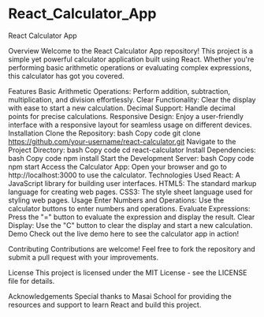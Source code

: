 # React_Calculator_App

React Calculator App

Overview
Welcome to the React Calculator App repository! This project is a simple yet powerful calculator application built using React. Whether you're performing basic arithmetic operations or evaluating complex expressions, this calculator has got you covered.

Features
Basic Arithmetic Operations: Perform addition, subtraction, multiplication, and division effortlessly.
Clear Functionality: Clear the display with ease to start a new calculation.
Decimal Support: Handle decimal points for precise calculations.
Responsive Design: Enjoy a user-friendly interface with a responsive layout for seamless usage on different devices.
Installation
Clone the Repository:
bash
Copy code
git clone https://github.com/your-username/react-calculator.git
Navigate to the Project Directory:
bash
Copy code
cd react-calculator
Install Dependencies:
bash
Copy code
npm install
Start the Development Server:
bash
Copy code
npm start
Access the Calculator App:
Open your browser and go to http://localhost:3000 to use the calculator.
Technologies Used
React: A JavaScript library for building user interfaces.
HTML5: The standard markup language for creating web pages.
CSS3: The style sheet language used for styling web pages.
Usage
Enter Numbers and Operations: Use the calculator buttons to enter numbers and operations.
Evaluate Expressions: Press the "=" button to evaluate the expression and display the result.
Clear Display: Use the "C" button to clear the display and start a new calculation.
Demo
Check out the live demo here to see the calculator app in action!

Contributing
Contributions are welcome! Feel free to fork the repository and submit a pull request with your improvements.

License
This project is licensed under the MIT License - see the LICENSE file for details.

Acknowledgements
Special thanks to Masai School for providing the resources and support to learn React and build this project.
